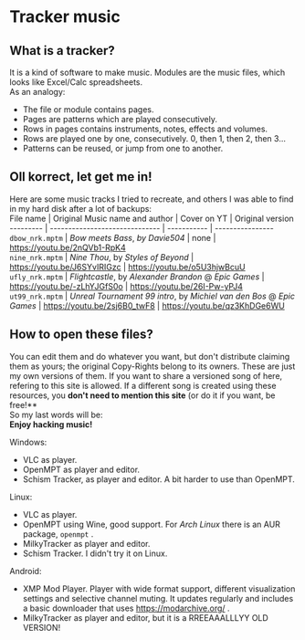 # Tracker music  
## What is a tracker?  
It is a kind of software to make music. Modules are the music files, which looks like Excel/Calc spreadsheets.  
As an analogy:  
* The file or module contains pages.  
* Pages are patterns which are played consecutively.  
* Rows in pages contains instruments, notes, effects and volumes.  
* Rows are played one by one, consecutively. 0, then 1, then 2, then 3...  
* Patterns can be reused, or jump from one to another.  
  
## Oll korrect, let get me in!  
Here are some music tracks I tried to recreate, and others I was able to find in my hard disk after a lot of backups:  
File name | Original Music name and author | Cover on YT | Original version  
--------- | ------------------------------ | ----------- | ----------------
`dbow_nrk.mptm` | *Bow meets Bass*, *by Davie504* | none | https://youtu.be/2nQVb1-RpK4  
`nine_nrk.mptm` | *Nine Thou*, by *Styles of Beyond* | https://youtu.be/J6SYvIRIGzc | https://youtu.be/o5U3hjwBcuU  
`ufly_nrk.mptm` | *Flightcastle*, by *Alexander Brandon* @ *Epic Games* | https://youtu.be/-zLhYJGfS0o | https://youtu.be/26I-Pw-yPJ4  
`ut99_nrk.mptm` | *Unreal Tournament 99 intro*, by *Michiel van den Bos* @ *Epic Games* | https://youtu.be/2sj6B0_twF8 | https://youtu.be/qz3KhDGe6WU  

## How to open these files?  
You can edit them and do whatever you want, but don't distribute claiming them as yours; the original Copy-Rights belong to its owners. These are just my own versions of them. If you want to share a versioned song of here, refering to this site is allowed. If a different song is created using these resources, you **don't need to mention this site** (or do it if you want, be free!**  
So my last words will be:  
**Enjoy hacking music!**   

Windows:  
* VLC as player.  
* OpenMPT as player and editor.  
* Schism Tracker, as player and editor. A bit harder to use than OpenMPT.
  
Linux:  
* VLC as player.  
* OpenMPT using Wine, good support. For *Arch Linux* there is an AUR package, `openmpt` .  
* MilkyTracker as player and editor.  
* Schism Tracker. I didn't try it on Linux.

Android:  
* XMP Mod Player. Player with wide format support, different visualization settings and selective channel muting. It updates regularly and includes a basic downloader that uses https://modarchive.org/ .  
* MilkyTracker as player and editor, but it is a RREEAAALLLYY OLD VERSION!  

